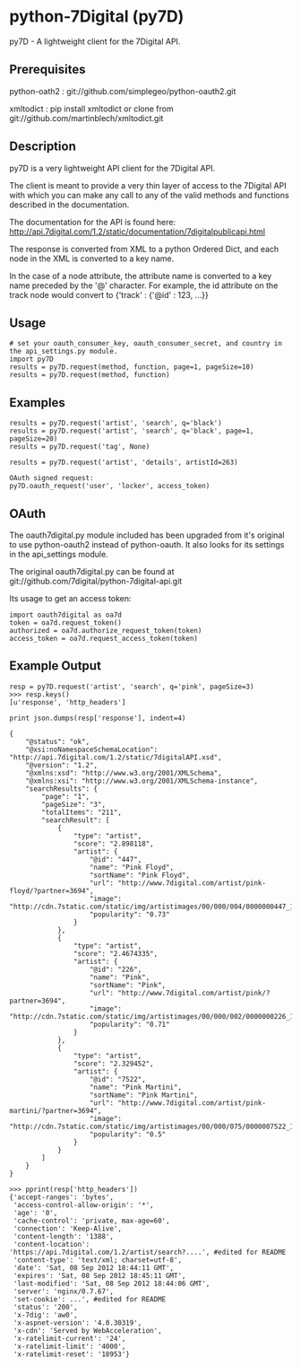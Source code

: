 python-7Digital (py7D)
===============
py7D - A lightweight client for the 7Digital API.

Prerequisites
-------------
 python-oath2 :   git://github.com/simplegeo/python-oauth2.git
 
 xmltodict :      pip install xmltodict or clone from git://github.com/martinblech/xmltodict.git
                

Description
-----------
py7D is a very lightweight API client for the 7Digital API.

The client is meant to provide a very thin layer of access to the 7Digital API
with which you can make any call to any of the valid methods and functions
described in the documentation. 

The documentation for the API is found here:
http://api.7digital.com/1.2/static/documentation/7digitalpublicapi.html

The response is converted from XML to a python Ordered Dict, and each 
node in the XML is converted to a key name. 

In the case of a node attribute, the attribute name is converted to a
key name preceded by the '@' character. For example, the id attribute on the track node
would convert to {'track' : {'@id' : 123, ...}}


Usage
-----
    # set your oauth_consumer_key, oauth_consumer_secret, and country in the api_settings.py module.
    import py7D
    results = py7D.request(method, function, page=1, pageSize=10)
    results = py7D.request(method, function)

Examples
-------
    results = py7D.request('artist', 'search', q='black')
    results = py7D.request('artist', 'search', q='black', page=1, pageSize=20)
    results = py7D.request('tag', None)

    results = py7D.request('artist', 'details', artistId=263)
    
    OAuth signed request:
    py7D.oauth_request('user', 'locker', access_token)
    

OAuth
-----
The oauth7digital.py module included has been upgraded from it's original
to use python-oauth2 instead of python-oauth. It also looks for its settings in the api_settings module. 

The original oauth7digital.py can be found at 
git://github.com/7digital/python-7digital-api.git

Its usage to get an access token:

    import oauth7digital as oa7d
    token = oa7d.request_token()
    authorized = oa7d.authorize_request_token(token)
    access_token = oa7d.request_access_token(token)
 
Example Output
--------------
    resp = py7D.request('artist', 'search', q='pink', pageSize=3)
    >>> resp.keys()
    [u'response', 'http_headers']
    
    print json.dumps(resp['response'], indent=4)

    {
        "@status": "ok", 
        "@xsi:noNamespaceSchemaLocation": "http://api.7digital.com/1.2/static/7digitalAPI.xsd", 
        "@version": "1.2", 
        "@xmlns:xsd": "http://www.w3.org/2001/XMLSchema", 
        "@xmlns:xsi": "http://www.w3.org/2001/XMLSchema-instance", 
        "searchResults": {
            "page": "1", 
            "pageSize": "3", 
            "totalItems": "211", 
            "searchResult": [
                {
                    "type": "artist", 
                    "score": "2.898118", 
                    "artist": {
                        "@id": "447", 
                        "name": "Pink Floyd", 
                        "sortName": "Pink Floyd", 
                        "url": "http://www.7digital.com/artist/pink-floyd/?partner=3694", 
                        "image": "http://cdn.7static.com/static/img/artistimages/00/000/004/0000000447_150.jpg", 
                        "popularity": "0.73"
                    }
                }, 
                {
                    "type": "artist", 
                    "score": "2.4674335", 
                    "artist": {
                        "@id": "226", 
                        "name": "Pink", 
                        "sortName": "Pink", 
                        "url": "http://www.7digital.com/artist/pink/?partner=3694", 
                        "image": "http://cdn.7static.com/static/img/artistimages/00/000/002/0000000226_150.jpg", 
                        "popularity": "0.71"
                    }
                }, 
                {
                    "type": "artist", 
                    "score": "2.329452", 
                    "artist": {
                        "@id": "7522", 
                        "name": "Pink Martini", 
                        "sortName": "Pink Martini", 
                        "url": "http://www.7digital.com/artist/pink-martini/?partner=3694", 
                        "image": "http://cdn.7static.com/static/img/artistimages/00/000/075/0000007522_150.jpg", 
                        "popularity": "0.5"
                    }
                }
            ]
        }
    }

    >>> pprint(resp['http_headers'])
    {'accept-ranges': 'bytes',
     'access-control-allow-origin': '*',
     'age': '0',
     'cache-control': 'private, max-age=60',
     'connection': 'Keep-Alive',
     'content-length': '1388',
     'content-location': 'https://api.7digital.com/1.2/artist/search?....', #edited for README
     'content-type': 'text/xml; charset=utf-8',
     'date': 'Sat, 08 Sep 2012 18:44:11 GMT',
     'expires': 'Sat, 08 Sep 2012 18:45:11 GMT',
     'last-modified': 'Sat, 08 Sep 2012 18:44:06 GMT',
     'server': 'nginx/0.7.67',
     'set-cookie': ...', #edited for README
     'status': '200',
     'x-7dig': 'aw0',
     'x-aspnet-version': '4.0.30319',
     'x-cdn': 'Served by WebAcceleration',
     'x-ratelimit-current': '24',
     'x-ratelimit-limit': '4000',
     'x-ratelimit-reset': '18953'}
        